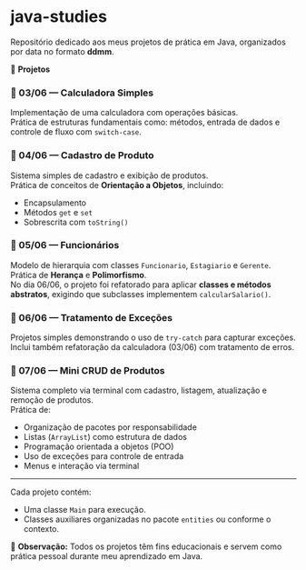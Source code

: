 # java-studies

Repositório dedicado aos meus projetos de prática em Java, organizados por data no formato **ddmm**.

📁 **Projetos**

### 📅 03/06 — Calculadora Simples
Implementação de uma calculadora com operações básicas.  
Prática de estruturas fundamentais como: métodos, entrada de dados e controle de fluxo com `switch-case`.

### 📅 04/06 — Cadastro de Produto
Sistema simples de cadastro e exibição de produtos.  
Prática de conceitos de **Orientação a Objetos**, incluindo:
- Encapsulamento
- Métodos `get` e `set`
- Sobrescrita com `toString()`

### 📅 05/06 — Funcionários
Modelo de hierarquia com classes `Funcionario`, `Estagiario` e `Gerente`.  
Prática de **Herança** e **Polimorfismo**.  
No dia 06/06, o projeto foi refatorado para aplicar **classes e métodos abstratos**, exigindo que subclasses implementem `calcularSalario()`.

### 📅 06/06 — Tratamento de Exceções
Projetos simples demonstrando o uso de `try-catch` para capturar exceções.  
Inclui também refatoração da calculadora (03/06) com tratamento de erros.

### 📅 07/06 — Mini CRUD de Produtos  
Sistema completo via terminal com cadastro, listagem, atualização e remoção de produtos.  
Prática de:  
- Organização de pacotes por responsabilidade  
- Listas (`ArrayList`) como estrutura de dados  
- Programação orientada a objetos (POO)  
- Uso de exceções para controle de entrada  
- Menus e interação via terminal

---

Cada projeto contém:
- Uma classe `Main` para execução.
- Classes auxiliares organizadas no pacote `entities` ou conforme o contexto.

📌 **Observação:** Todos os projetos têm fins educacionais e servem como prática pessoal durante meu aprendizado em Java.
